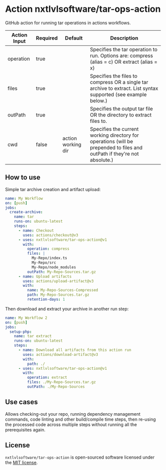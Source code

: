 # Action nxtlvlsoftware/tar-ops-action

GitHub action for running tar operations in actions workflows.

| Action Input | Required | Default            | Description                                                                                                              |
|--------------|----------|--------------------|--------------------------------------------------------------------------------------------------------------------------|
| operation    | true     |                    | Specifies the tar operation to run. Options are: compress (alias = c) OR extract (alias = x)                             |
| files        | true     |                    | Specifies the files to compress OR a single tar archive to extract. List syntax supported (see example below.)           |
| outPath      | true     |                    | Specifies the output tar file OR the directory to extract files to.                                                      |
| cwd          | false    | action working dir | Specifies the current working directory for operations (will be prepended to files and outPath if they're not absolute.) |

## How to use
Simple tar archive creation and artifact upload:

```yml
name: My Workflow
on: [push]
jobs:
  create-archive:
    name: tar
    runs-on: ubuntu-latest
    steps:
      - name: Checkout
        uses: actions/checkout@v3
      - uses: nxtlvlsoftware/tar-ops-action@v1
        with:
          operation: compress
          files: |
            My-Repo/index.ts
            My-Repo/src
            My-Repo/node_modules
          outPath: My-Repo-Sources.tar.gz
      - name: Upload artifacts
        uses: actions/upload-artifact@v3
        with:
          name: My-Repo-Sources-Compressed
          path: My-Repo-Sources.tar.gz
          retention-days: 1
```

Then download and extract your archive in another run step:
```yml
name: My Workflow 2
on: [push]
jobs:
  setup-php:
    name: tar extract
    runs-on: ubuntu-latest
    steps:
      - name: Download all artifacts from this action run
        uses: actions/download-artifact@v3
        with:
          path: ./
      - uses: nxtlvlsoftware/tar-ops-action@v1
        with:
          operation: extract
          files: ./My-Repo-Sources.tar.gz
          outPath: ./My-Repo-Sources
```

## Use cases
Allows checking-out your repo, running dependency management commands, code linting and other build/compile time steps, then re-using the processed code across multiple steps without running all the prerequisites again.

## License
`nxtlvlsoftware/tar-ops-action` is open-sourced software licensed under the [MIT license](LICENSE).
